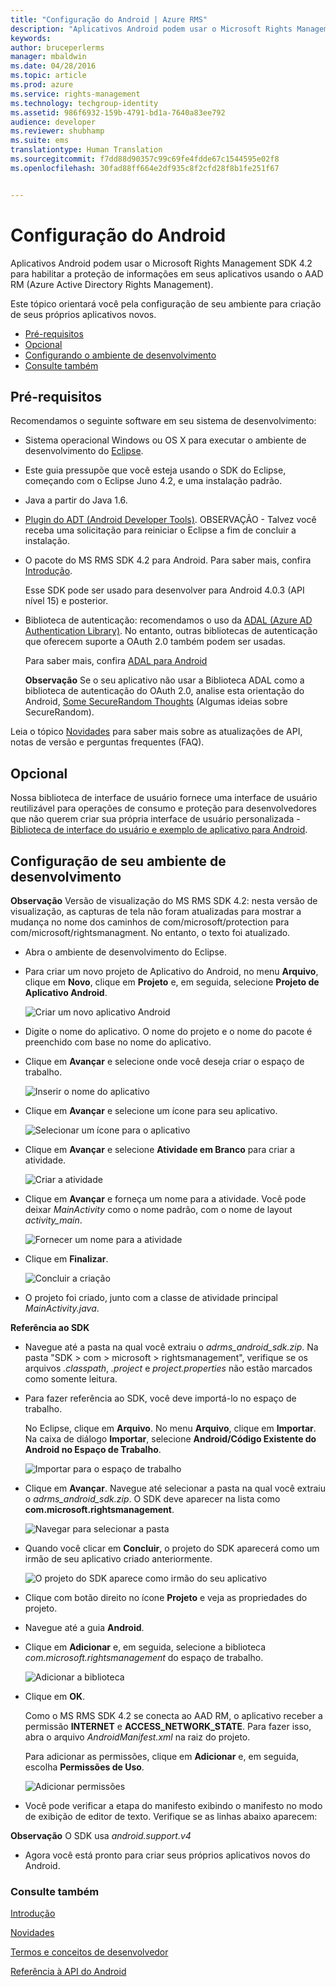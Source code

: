 ```yaml
---
title: "Configuração do Android | Azure RMS"
description: "Aplicativos Android podem usar o Microsoft Rights Management SDK 4.2 para habilitar a proteção integrada de informações em seus aplicativos."
keywords: 
author: bruceperlerms
manager: mbaldwin
ms.date: 04/28/2016
ms.topic: article
ms.prod: azure
ms.service: rights-management
ms.technology: techgroup-identity
ms.assetid: 986f6932-159b-4791-bd1a-7640a83ee792
audience: developer
ms.reviewer: shubhamp
ms.suite: ems
translationtype: Human Translation
ms.sourcegitcommit: f7dd88d90357c99c69fe4fdde67c1544595e02f8
ms.openlocfilehash: 30fad88ff664e2df935c8f2cfd28f8b1fe251f67


---
```


# Configuração do Android

Aplicativos Android podem usar o Microsoft Rights Management SDK 4.2 para habilitar a proteção de informações em seus aplicativos usando o AAD RM (Azure Active Directory Rights Management).

Este tópico orientará você pela configuração de seu ambiente para criação de seus próprios aplicativos novos.

-   [Pré-requisitos](#prerequisites)
-   [Opcional](#optional)
-   [Configurando o ambiente de desenvolvimento](#configuring_your_development_environment_)
-   [Consulte também](#see_also)

## Pré-requisitos

Recomendamos o seguinte software em seu sistema de desenvolvimento:

-   Sistema operacional Windows ou OS X para executar o ambiente de desenvolvimento do [Eclipse](http://www.oracle.com/technetwork/java/javase/downloads/jre7-downloads-1880261.html).
-   Este guia pressupõe que você esteja usando o SDK do Eclipse, começando com o Eclipse Juno 4.2, e uma instalação padrão.
-   Java a partir do Java 1.6.
-   [Plugin do ADT (Android Developer Tools)](http://developer.android.com/sdk/installing/index.html). OBSERVAÇÃO - Talvez você receba uma solicitação para reiniciar o Eclipse a fim de concluir a instalação.

     

-   O pacote do MS RMS SDK 4.2 para Android. Para saber mais, confira [Introdução](get-started.md).

    Esse SDK pode ser usado para desenvolver para Android 4.0.3 (API nível 15) e posterior.

-   Biblioteca de autenticação: recomendamos o uso da [ADAL (Azure AD Authentication Library)](https://msdn.microsoft.com/library/jj573266.aspx). No entanto, outras bibliotecas de autenticação que oferecem suporte a OAuth 2.0 também podem ser usadas.

    Para saber mais, confira [ADAL para Android](https://github.com/MSOpenTech/azure-activedirectory-library-for-android)

    **Observação** Se o seu aplicativo não usar a Biblioteca ADAL como a biblioteca de autenticação do OAuth 2.0, analise esta orientação do Android, [Some SecureRandom Thoughts](http://android-developers.blogspot.com/2013/08/some-securerandom-thoughts.html) (Algumas ideias sobre SecureRandom).

     

Leia o tópico [Novidades](release-notes.md) para saber mais sobre as atualizações de API, notas de versão e perguntas frequentes (FAQ).

## Opcional

Nossa biblioteca de interface de usuário fornece uma interface de usuário reutilizável para operações de consumo e proteção para desenvolvedores que não querem criar sua própria interface de usuário personalizada - [Biblioteca de interface do usuário e exemplo de aplicativo para Android](https://github.com/AzureAD/rms-sdk-ui-for-android).

## Configuração de seu ambiente de desenvolvimento

**Observação** Versão de visualização do MS RMS SDK 4.2: nesta versão de visualização, as capturas de tela não foram atualizadas para mostrar a mudança no nome dos caminhos de com/microsoft/protection para com/microsoft/rightsmanagment. No entanto, o texto foi atualizado.

 
-   Abra o ambiente de desenvolvimento do Eclipse.
-   Para criar um novo projeto de Aplicativo do Android, no menu **Arquivo**, clique em **Novo**, clique em **Projeto** e, em seguida, selecione **Projeto de Aplicativo Android**.

    ![Criar um novo aplicativo Android](../media/Android-setup-01c.png)

-   Digite o nome do aplicativo. O nome do projeto e o nome do pacote é preenchido com base no nome do aplicativo.
-   Clique em **Avançar** e selecione onde você deseja criar o espaço de trabalho.

    ![Inserir o nome do aplicativo](../media/Android-setup-02a.jpg)

-   Clique em **Avançar** e selecione um ícone para seu aplicativo.

    ![Selecionar um ícone para o aplicativo](../media/Android-setup-03.png)

-   Clique em **Avançar** e selecione **Atividade em Branco** para criar a atividade.

    ![Criar a atividade](../media/Android-setup-04.png)

-   Clique em **Avançar** e forneça um nome para a atividade. Você pode deixar *MainActivity* como o nome padrão, com o nome de layout *activity\_main*.

    ![Fornecer um nome para a atividade](../media/Android-setup-05a.jpg)

-   Clique em **Finalizar**.

    ![Concluir a criação](../media/Android-setup-06.jpg)

-   O projeto foi criado, junto com a classe de atividade principal *MainActivity.java*.

**Referência ao SDK**

-   Navegue até a pasta na qual você extraiu o *adrms\_android\_sdk.zip*. Na pasta "SDK > com > microsoft > rightsmanagement", verifique se os arquivos *.classpath*, *.project* e *project.properties* não estão marcados como somente leitura.
-   Para fazer referência ao SDK, você deve importá-lo no espaço de trabalho.

    No Eclipse, clique em **Arquivo**. No menu **Arquivo**, clique em **Importar**. Na caixa de diálogo **Importar**, selecione **Android/Código Existente do Android no Espaço de Trabalho**.

    ![Importar para o espaço de trabalho](../media/Android-setup-07.png)

-   Clique em **Avançar**. Navegue até selecionar a pasta na qual você extraiu o *adrms\_android\_sdk.zip*. O SDK deve aparecer na lista como **com.microsoft.rightsmanagement**.

    ![Navegar para selecionar a pasta](../media/Android-setup-08c.jpg)

-   Quando você clicar em **Concluir**, o projeto do SDK aparecerá como um irmão de seu aplicativo criado anteriormente.

    ![O projeto do SDK aparece como irmão do seu aplicativo](../media/Android-setup-09.jpg)

-   Clique com botão direito no ícone **Projeto** e veja as propriedades do projeto.
-   Navegue até a guia **Android**.
-   Clique em **Adicionar** e, em seguida, selecione a biblioteca *com.microsoft.rightsmanagement* do espaço de trabalho.

    ![Adicionar a biblioteca](../media/Android-setup-10b.jpg)

-   Clique em **OK**.

    Como o MS RMS SDK 4.2 se conecta ao AAD RM, o aplicativo receber a permissão **INTERNET** e **ACCESS\_NETWORK\_STATE**. Para fazer isso, abra o arquivo *AndroidManifest.xml* na raiz do projeto.

    Para adicionar as permissões, clique em **Adicionar** e, em seguida, escolha **Permissões de Uso**.

    ![Adicionar permissões](../media/Android-setup-11d.jpg)

-   Você pode verificar a etapa do manifesto exibindo o manifesto no modo de exibição de editor de texto. Verifique se as linhas abaixo aparecem:


    <uses-sdk      android:minSdkVersion="15"      android:targetSdkVersion="19"/> <uses-permission android:name="android.permission.INTERNET"/> <uses-permission android:name="android.permission.ACCESS_NETWORK_STATE"/> <uses-permission/>


**Observação** O SDK usa *android.support.v4*

-   Agora você está pronto para criar seus próprios aplicativos novos do Android.

### Consulte também

[Introdução](get-started.md)

[Novidades](release-notes.md)

[Termos e conceitos de desenvolvedor](core-concepts.md)

[Referência à API do Android](android-namespaces.md)

 

 



<!--HONumber=Jul16_HO2-->


